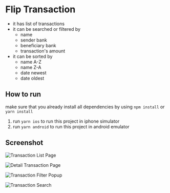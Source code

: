 # Flip Transaction

 - it has list of transactions
 - it can be searched or filtered by 
   - name
   - sender bank
   - beneficiary bank
   - transaction's amount
 - it can be sorted by
   - name A-Z
   - name Z-A
   - date newest
   - date oldest

## How to run
make sure that you already install all dependencies by using `npm install` or `yarn install` 
1. run `yarn ios` to run this project in iphone simulator
2. run `yarn android` to run this project in android emulator

## Screenshot
![Transaction List Page](./screenshot/1.png)

![Detail Transaction Page](./screenshot/2.png)

![Transaction Filter Popup](./screenshot/3.png)

![Transaction Search](./screenshot/4.png)